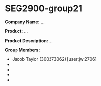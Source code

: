 # SEG2900-group21

**Company Name:**
...

**Product:**
...

**Product Description:**
...

**Group Members:**
- Jacob Taylor (300273062) [user:jwt2706]
- 
- 
- 
- 

